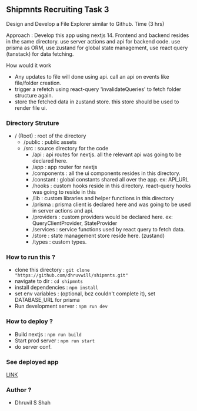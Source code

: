 ## Shipmnts Recruiting Task 3

Design and Develop a File Explorer similar to Github.
Time (3 hrs)

Approach : Develop this app using nextjs 14. Frontend and backend resides in the same directory. use server actions and api for backend code. use prisma as ORM, use zustand for global state management, use react query (tanstack) for data fetching.

How would it work

- Any updates to file will done using api. call an api on events like file/folder creation.
- trigger a refetch using react-query 'invalidateQueries' to fetch folder structure again.
- store the fetched data in zustand store. this store should be used to render file ui.

### Directory Struture

- / (Root) : root of the directory
  - /public : public assets
  - /src : source directory for the code
    - /api : api routes for nextjs. all the relevant api was going to be declared here.
    - /app : app router for nextjs
    - /components : all the ui components resides in this directory.
    - /constant : global constants shared all over the app. ex: API_URL
    - /hooks : custom hooks reside in this directory. react-query hooks was going to reside in this
    - /lib : custom libraries and helper functions in this directory
    - /prisma : prisma client is declared here and was going to be used in server actions and api.
    - /providers : custom providers would be declared here. ex: QueryClientProvider, StateProvider
    - /services : service functions used by react query to fetch data.
    - /store : state management store reside here. (zustand)
    - /types : custom types.

### How to run this ?

- clone this directory : `git clone "https://github.com/dhruvwill/shipmnts.git" `
- navigate to dir : `cd shipmnts`
- install dependencies : `npm install`
- set env variables : (optional, bcz couldn't complete it), set DATABASE_URL for prisma
- Run development server : `npm run dev`

### How to deploy ?

- Build nextjs : `npm run build`
- Start prod server : `npm run start`
- do server conf.

### See deployed app

[LINK](https://ship.dhruvwill.com/)

### Author ?

- Dhruvil S Shah
